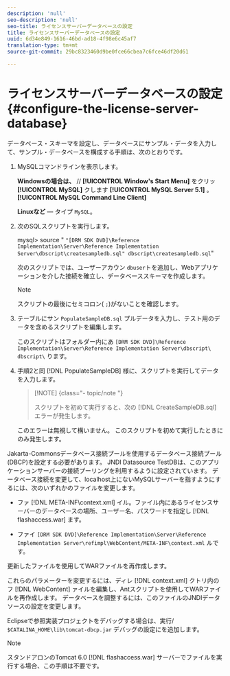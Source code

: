 ```yaml
---
description: 'null'
seo-description: 'null'
seo-title: ライセンスサーバーデータベースの設定
title: ライセンスサーバーデータベースの設定
uuid: 6d34e849-1616-46bd-ad18-4f98e6c45af7
translation-type: tm+mt
source-git-commit: 29bc8323460d9be0fce66cbea7c6fce46df20d61

---
```



# ライセンスサーバーデータベースの設定{#configure-the-license-server-database}

データベース・スキーマを設定し、データベースにサンプル・データを入力して、サンプル・データベースを構成する手順は、次のとおりです。

1. MySQLコマンドラインを表示します。

   **Windowsの場合は、** // **[!UICONTROL Window's Start Menu]** をクリッ **[!UICONTROL MySQL]** クします **[!UICONTROL MySQL Server 5.1]** 。 **[!UICONTROL MySQL Command Line Client]**

   **Linuxなど**  — タイプ `MySQL`。

1. 次のSQLスクリプトを実行します。

   mysql> source &quot; `"[DRM SDK DVD]\Reference Implementation\Server\Reference Implementation Server\dbscript\createsampledb.sql" dbscript\createsampledb.sql`&quot;

   次のスクリプトでは、ユーザーアカウン `dbuser`トを追加し、Webアプリケーションを介した接続を確立し、データベーススキーマを作成します。

   >[!NOTE]
   >
   >スクリプトの最後にセミコロン( `;`)がないことを確認します。

1. テーブルにサン `PopulateSampleDB.sql` プルデータを入力し、テスト用のデータを含めるスクリプトを編集します。

   このスクリプトはフォルダー内にあ `[DRM SDK DVD]\Reference Implementation\Server\Reference Implementation Server\dbscript\ dbscript\` ります。
1. 手順2と同 [!DNL PopulateSampleDB] 様に、スクリプトを実行してデータを入力します。

   >[!NOTE] {class=&quot;- topic/note &quot;}
   >
   >スクリプトを初めて実行すると、次の [!DNL CreateSampleDB.sql] エラーが発生します。

   このエラーは無視して構いません。 このスクリプトを初めて実行したときにのみ発生します。

Jakarta-Commonsデータベース接続プールを使用するデータベース接続プール(DBCP)を設定する必要があります。 JNDI Datasource TestDBは、このアプリケーションサーバーの接続プーリングを利用するように設定されています。 データベース接続を変更して、localhost上にないMySQLサーバーを指すようにするには、次のいずれかのファイルを変更します。

* ファ [!DNL META-INF\context.xml] イル。ファイル内にあるライセンスサーバーのデータベースの場所、ユーザー名、パスワードを指定し [!DNL flashaccess.war] ます。

* ファイ `[DRM SDK DVD]\Reference Implementation\Server\Reference Implementation Server\refimpl\WebContent/META-INF\context.xml` ルです。

更新したファイルを使用してWARファイルを再作成します。

これらのパラメーターを変更するには、ディレ [!DNL context.xml] クトリ内のフ [!DNL WebContent] ァイルを編集し、Antスクリプトを使用してWARファイルを再作成します。 データベースを調整するには、このファイルのJNDIデータソースの設定を変更します。

Eclipseで参照実装プロジェクトをデバッグする場合は、実行/ `$CATALINA_HOME\lib\tomcat-dbcp.jar` デバッグの設定にを追加します。

>[!NOTE]
>
>スタンドアロンのTomcat 6.0 [!DNL flashaccess.war] サーバーでファイルを実行する場合、この手順は不要です。


